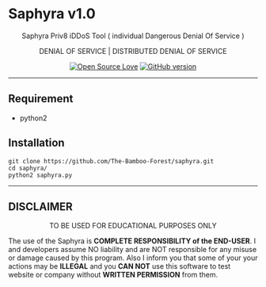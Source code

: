 # Saphyra v1.0
<p align="center">
      Saphyra Priv8 iDDoS Tool ( individual Dangerous Denial Of Service )
</p>
<p align="center">
     DENIAL OF SERVICE | DISTRIBUTED DENIAL OF SERVICE
</p>


<p align="center">
  <a href="https://github.com/darksecdevelopers"><img title="Open Source Love" src="https://badges.frapsoft.com/os/v2/open-source.png?v=103" ></a>
  <a href="https://github.com/DarkSecDevelopers/HiddenEye/releases"><img title="GitHub version" src="https://d25lcipzij17d.cloudfront.net/badge.svg?id=gh&type=6&v=1.0&x2=0" ></a>
  <a href="https://app.fossa.com/projects/git%2Bgithub.com%2FDarkSecDevelopers%2FHiddenEye?ref=badge_shield><img src="https://app.fossa.com/api/projects/git%2Bgithub.com%2FDarkSecDevelopers%2FHiddenEye.svg?type=shield"/></a>

-----------------------------------------------------------------------------------------------------------------------------
## Requirement
- python2

## Installation
```
git clone https://github.com/The-Bamboo-Forest/saphyra.git
cd saphyra/
python2 saphyra.py
```

-----------------------------------------------------------------------------------------------------------------------------
## DISCLAIMER

<p align="center">
  TO BE USED FOR EDUCATIONAL PURPOSES ONLY
</p>

The use of the Saphyra is **COMPLETE
RESPONSIBILITY of the END-USER**. I and developers assume NO liability and are NOT
responsible for any misuse or damage caused by this program. Also I inform you
that some of your your actions may be **ILLEGAL** and you **CAN NOT** use this
software to test website or company without **WRITTEN PERMISSION** from them.
